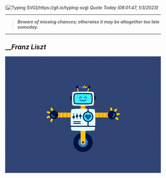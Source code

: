 [![Typing SVG](https://readme-typing-svg.herokuapp.com?font=Press+Start+2P&color=C2F784&size=35&width=900&height=100&lines=Hello+World%2C+I'm+Hung+!)](https://git.io/typing-svg) 
_Quote Today (08:01:47, 1/3/2023)_
___
>**_Beware of missing chances; otherwise it may be altogether too late someday._**
___

## __**_Franz Liszt_**

![RobotDance](src/assets/images/robot-dancing-dribble.gif?style=center)
